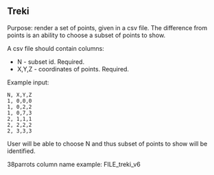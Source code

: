 ## Treki

Purpose: render a set of points, given in a csv file.
The difference from points is an ability to choose 
a subset of points to show.

A csv file should contain columns:
* N - subset id. Required.
* X,Y,Z - coordinates of points. Required.

Example input:
```
N, X,Y,Z
1, 0,0,0
1, 0,2,2
1, 0,7,3
2, 1,1,1
2, 2,2,2
2, 3,3,3
```

User will be able to choose N and thus subset of points to show will be identified.

38parrots column name example: FILE_treki_v6
